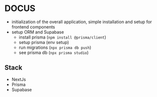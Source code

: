 # DOCUS

- initialization of the overall application, simple installation and setup for frontend components
- setup ORM and Supabase
  - install prisma (`npm install @prisma/client`)
  - setup prisma (env setup)
  - run migrations (`npx prisma db push`)
  - see prisma db (`npx prisma studio`)

## Stack

- NextJs
- Prisma
- Supabase
